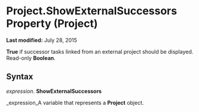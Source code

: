 
# Project.ShowExternalSuccessors Property (Project)

 **Last modified:** July 28, 2015

 **True** if successor tasks linked from an external project should be displayed. Read-only **Boolean**.

## Syntax

 _expression_. **ShowExternalSuccessors**

 _expression_A variable that represents a  **Project** object.

